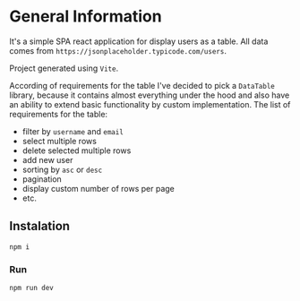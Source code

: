 # General Information

It's a simple SPA react application for display users as a table. All data comes from `https://jsonplaceholder.typicode.com/users`.

Project generated using `Vite`.

According of requirements for the table I've decided to pick a `DataTable` library, because it contains almost everything under the hood and also have an ability to extend basic functionality by custom implementation. The list of requirements for the table:
 * filter by `username` and `email`
 * select multiple rows
 * delete selected multiple rows
 * add new user
 * sorting by `asc` or `desc`
 * pagination
 * display custom number of rows per page
 * etc.

## Instalation

```
npm i
```

### Run

```
npm run dev
```